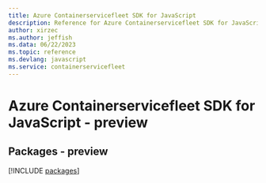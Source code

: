 ```yaml
---
title: Azure Containerservicefleet SDK for JavaScript
description: Reference for Azure Containerservicefleet SDK for JavaScript
author: xirzec
ms.author: jeffish
ms.data: 06/22/2023
ms.topic: reference
ms.devlang: javascript
ms.service: containerservicefleet
---
```

# Azure Containerservicefleet SDK for JavaScript - preview
## Packages - preview
[!INCLUDE [packages](containerservicefleet-index.md)]